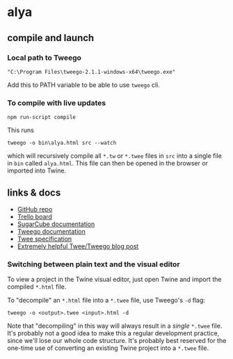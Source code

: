 # alya

## compile and launch
### Local path to Tweego
```
"C:\Program Files\tweego-2.1.1-windows-x64\tweego.exe"
```
Add this to PATH variable to be able to use `tweego` cli.

### To compile with live updates
```
npm run-script compile
```
This runs
```
tweego -o bin\alya.html src --watch
```
which will recursively compile all `*.tw` or `*.twee` files in `src` into a single file in `bin` called `alya.html`. This file can then be opened in the browser or imported into Twine.

## links & docs
- [GitHub repo](https://github.com/BlueShoelaces/alya-twine)
- [Trello board](https://trello.com/b/k6P0oCE6/alya)
- [SugarCube documentation](http://www.motoslave.net/sugarcube/2/docs/)
- [Tweego documentation](https://www.motoslave.net/tweego/docs/)
- [Twee specification](https://github.com/iftechfoundation/twine-specs/blob/master/twee-3-specification.md)
- [Extremely helpful Twee/Tweego blog post](https://dev.to/lazerwalker/a-modern-developer-s-workflow-for-twine-4imp)

### Switching between plain text and the visual editor
To view a project in the Twine visual editor, just open Twine and import the compiled `*.html` file.

To "decompile" an `*.html` file into a `*.twee` file, use Tweego's `-d` flag:
```
tweego -o <output>.twee <input>.html -d
```
Note that "decompiling" in this way will always result in a *single* `*.twee` file. It's probably not a good idea to make this a regular development practice, since we'll lose our whole code structure. It's probably best reserved for the one-time use of converting an existing Twine project into a `*.twee` file.